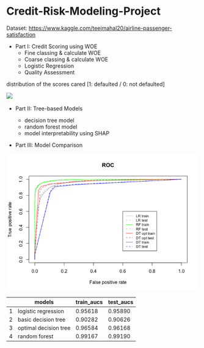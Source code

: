 # Credit-Risk-Modeling-Project

Dataset: https://www.kaggle.com/teejmahal20/airline-passenger-satisfaction

- Part I: Credit Scoring using WOE
    - Fine classing & calculate WOE
    - Coarse classing & calculate WOE
    - Logistic Regression
    - Quality Assessment

distribution of the scores cared [1: defaulted / 0: not defaulted]

![](img/score\_dist.png)
    
- Part II: Tree-based Models 
  - decision tree model
  - random forest model 
  - model interpretability using SHAP

- Part III: Model Comparison

![](img/result.png)


|      |   models                 |   train_aucs  |   test_aucs  |
|------|--------------------------|---------------|--------------|
|   1  |   logistic regression    |   0.95618     |   0.95890    |
|   2  |   basic decision tree    |   0.90282     |   0.90626    |
|   3  |   optimal decision tree  |   0.96584     |   0.96168    |
|   4  |   random forest          |   0.99167     |   0.99190    |
